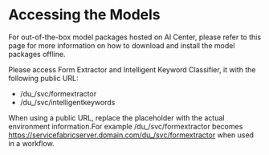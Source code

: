 ﻿# Accessing the Models

For out-of-the-box model packages hosted on AI Center, please refer to this page for more
            information on how to download and install the model packages offline.

Please access Form Extractor and Intelligent Keyword Classifier, it with the following public URL:

* <FQDN>/du_/svc/formextractor
* <FQDN>/du_/svc/intelligentkeywords

When using a public URL, replace the <FQDN> placeholder with the actual environment information.For example <FQDN>/du_/svc/formextractor becomes https://servicefabricserver.domain.com/du_/svc/formextractor when used in a workflow.
